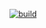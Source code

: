[![build](https://github.com/vlladoff/bot_group_protect/actions/workflows/build.yml/badge.svg)](https://github.com/vlladoff/bot_group_protect/actions/workflows/build.yml)